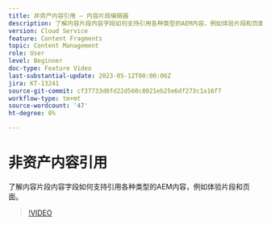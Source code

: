 ```yaml
---
title: 非资产内容引用 — 内容片段编辑器
description: 了解内容片段内容字段如何支持引用各种类型的AEM内容，例如体验片段和页面。
version: Cloud Service
feature: Content Fragments
topic: Content Management
role: User
level: Beginner
doc-type: Feature Video
last-substantial-update: 2023-05-12T00:00:00Z
jira: KT-13241
source-git-commit: cf37733d0fd22d560c8021eb25e6df273c1a16f7
workflow-type: tm+mt
source-wordcount: '47'
ht-degree: 0%

---
```



# 非资产内容引用

了解内容片段内容字段如何支持引用各种类型的AEM内容，例如体验片段和页面。

>[!VIDEO](https://video.tv.adobe.com/v/3419313/?learn=on)
